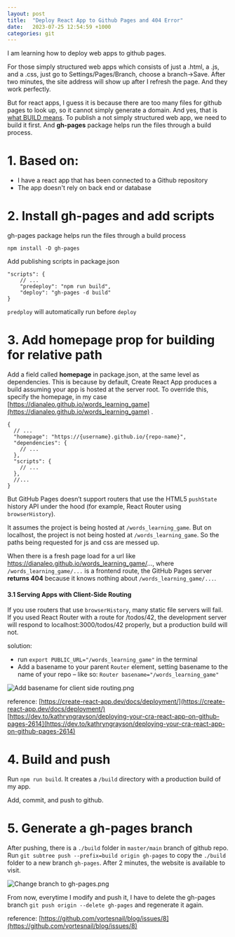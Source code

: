 ```yaml
---
layout: post
title:  "Deploy React App to Github Pages and 404 Error"
date:   2023-07-25 12:54:59 +1000
categories: git
---
```

I am learning how to deploy web apps to github pages.

For those simply structured web apps which consists of just a .html, a .js, and a .css, just go to Settings/Pages/Branch, choose a branch->Save. After two minutes, the site address will show up after I refresh the page. And they work perfectly.

But for react apps, I guess it is because there are too many files for github pages to look up, so it cannot simply generate a domain. And yes, that is [what BUILD means](https://www.freecodecamp.org/chinese/news/making-sense-of-front-end-build-tools/). To publish a not simply structured web app, we need to build it first. And **gh-pages** package helps run the files through a build process.

# 1. Based on:
- I have a react app that has been connected to a Github repository
- The app doesn't rely on back end or database

# 2. Install gh-pages and add scripts
gh-pages package helps run the files through a build process
```
npm install -D gh-pages
```
Add publishing scripts in package.json
```
"scripts": {
	// ...
	"predeploy": "npm run build",
	"deploy": "gh-pages -d build"
}
```
```predploy``` will automatically run before ```deploy```

# 3. Add homepage prop for building for relative path
Add a field called **homepage** in package.json, at the same level as dependencies. 
This is because by default, Create React App produces a build assuming your app is hosted at the server root. To override this, specify the homepage, in my case [https://dianaleo.github.io/words_learning_game](https://dianaleo.github.io/words_learning_game) .
```
{
  // ...
  "homepage": "https://{username}.github.io/{repo-name}",
  "dependencies": {
    // ...
  },
  "scripts": {
    // ...
  },
  //...
}
```
But GitHub Pages doesn’t support routers that use the HTML5 ```pushState``` history API under the hood (for example, React Router using ```browserHistory```).

It assumes the project is being hosted at ```/words_learning_game```. But on localhost, the project is not being hosted at ```/words_learning_game```. So the paths being requested for js and css are messed up.

When there is a fresh page load for a url like https://dianaleo.github.io/words_learning_game/..., where ```/words_learning_game/...``` is a frontend route, the GitHub Pages server **returns 404** because it knows nothing about ```/words_learning_game/...```.

#### 3.1 Serving Apps with Client-Side Routing
If you use routers that use ```browserHistory```, many static file servers will fail. If you used React Router with a route for /todos/42, the development server will respond to localhost:3000/todos/42 properly, but a production build will not.

solution: 
- run ```export PUBLIC_URL="/words_learning_game"``` in the terminal
- Add a basename to your parent ```Router``` element, setting basename to the name of your repo – like so: ```Router basename="/words_learning_game"```

![Add basename for client side routing.png](https://dianaleo.github.io/assets/images/25-07-2023/Add-basename-for-client-side-routing.png)

reference:
[https://create-react-app.dev/docs/deployment/](https://create-react-app.dev/docs/deployment/)
[https://dev.to/kathryngrayson/deploying-your-cra-react-app-on-github-pages-2614](https://dev.to/kathryngrayson/deploying-your-cra-react-app-on-github-pages-2614)


# 4. Build and push
Run ``` npm run build ```. 
It creates a ``` /build ``` directory with a production build of my app.

Add, commit, and push to github.

# 5. Generate a gh-pages branch
After pushing, there is a ```./build``` folder in ```master/main``` branch of github repo.
Run ```git subtree push --prefix=build origin gh-pages```
to copy the ```./build``` folder to a new branch ```gh-pages```.
After 2 minutes, the website is available to visit.

![Change branch to gh-pages.png](https://dianaleo.github.io/assets/images/25-07-2023/Change-branch-to-gh-pages.png)

From now, everytime I modify and push it, I have to delete the gh-pages branch
```git push origin --delete gh-pages```
and regenerate it again.

reference:
[https://github.com/vortesnail/blog/issues/8](https://github.com/vortesnail/blog/issues/8)


